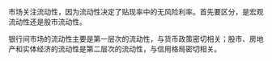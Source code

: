 市场关注流动性，因为流动性决定了贴现率中的无风险利率。首先要区分，是宏观流动性还是股市流动性。

银行间市场的流动性主要是第一层次的流动性，与货币政策密切相关；股市、房地产和实体经济的流动性是第二层次的流动性，与信用格局密切相关。

